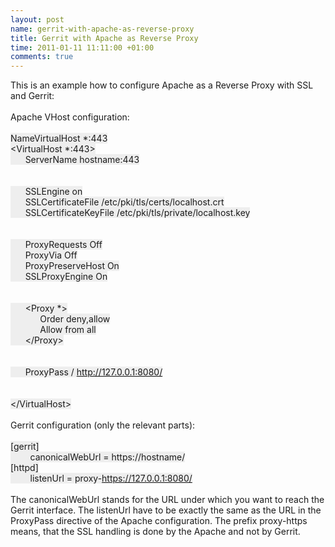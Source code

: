 ```yaml
--- 
layout: post
name: gerrit-with-apache-as-reverse-proxy
title: Gerrit with Apache as Reverse Proxy
time: 2011-01-11 11:11:00 +01:00
comments: true
---
```

This is an example how to configure Apache as a Reverse Proxy with SSL and Gerrit:<br /><br />Apache VHost configuration:<br /><br />
<span class="Apple-style-span" style="background-color: #eeeeee;">NameVirtualHost *:443</span><br />
<span class="Apple-style-span" style="background-color: #eeeeee;">&lt;VirtualHost *:443&gt;</span><br />
<span class="Apple-style-span" style="background-color: #eeeeee;">&nbsp;&nbsp; &nbsp; &nbsp;ServerName hostname:443</span><br />
<span class="Apple-style-span" style="background-color: #eeeeee;"><br /></span><br /><span class="Apple-style-span" style="background-color: #eeeeee;">&nbsp;&nbsp; &nbsp; &nbsp;SSLEngine on</span><br /><span class="Apple-style-span" style="background-color: #eeeeee;">&nbsp;&nbsp; &nbsp; &nbsp;SSLCertificateFile /etc/pki/tls/certs/localhost.crt</span><br /><span class="Apple-style-span" style="background-color: #eeeeee;">&nbsp;&nbsp; &nbsp; &nbsp;SSLCertificateKeyFile /etc/pki/tls/private/localhost.key</span><br /><span class="Apple-style-span" style="background-color: #eeeeee;"><br /></span><br /><span class="Apple-style-span" style="background-color: #eeeeee;">&nbsp;&nbsp; &nbsp; &nbsp;ProxyRequests Off</span><br /><span class="Apple-style-span" style="background-color: #eeeeee;">&nbsp;&nbsp; &nbsp; &nbsp;ProxyVia Off</span><br /><span class="Apple-style-span" style="background-color: #eeeeee;">&nbsp;&nbsp; &nbsp; &nbsp;ProxyPreserveHost On</span><br /><span class="Apple-style-span" style="background-color: #eeeeee;">&nbsp;&nbsp; &nbsp; &nbsp;SSLProxyEngine On</span><br /><span class="Apple-style-span" style="background-color: #eeeeee;"><br /></span><br /><span class="Apple-style-span" style="background-color: #eeeeee;">&nbsp;&nbsp; &nbsp; &nbsp;&lt;Proxy *&gt;</span><br /><span class="Apple-style-span" style="background-color: #eeeeee;">&nbsp;&nbsp; &nbsp; &nbsp; &nbsp; &nbsp; &nbsp;Order deny,allow</span><br /><span class="Apple-style-span" style="background-color: #eeeeee;">&nbsp;&nbsp; &nbsp; &nbsp; &nbsp; &nbsp; &nbsp;Allow from all</span><br /><span class="Apple-style-span" style="background-color: #eeeeee;">&nbsp;&nbsp; &nbsp; &nbsp;&lt;/Proxy&gt;</span><br /><span class="Apple-style-span" style="background-color: #eeeeee;"><br /></span><br /><span class="Apple-style-span" style="background-color: #eeeeee;">&nbsp;&nbsp; &nbsp; &nbsp;ProxyPass / http://127.0.0.1:8080/</span><br /><span class="Apple-style-span" style="background-color: #eeeeee;"><br /></span><br /><span class="Apple-style-span" style="background-color: #eeeeee;">&lt;/VirtualHost&gt;</span><br /><br />Gerrit configuration (only the relevant parts):<br /><br /><span class="Apple-style-span" style="background-color: #eeeeee;">[gerrit]</span><br /><span class="Apple-style-span" style="background-color: #eeeeee;">&nbsp;&nbsp; &nbsp; &nbsp; &nbsp;canonicalWebUrl = https://hostname/</span><br /><span class="Apple-style-span" style="background-color: #eeeeee;">[httpd]</span><br /><span class="Apple-style-span" style="background-color: #eeeeee;">&nbsp;&nbsp; &nbsp; &nbsp; &nbsp;listenUrl = proxy-https://127.0.0.1:8080/</span><br /><br />The canonicalWebUrl stands for the URL under which you want to reach the Gerrit interface. The listenUrl have to be exactly the same as the URL in the ProxyPass directive of the Apache configuration. The prefix proxy-https means, that the SSL handling is done by the Apache and not by Gerrit.
